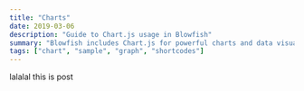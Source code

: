 ```yaml
---
title: "Charts"
date: 2019-03-06
description: "Guide to Chart.js usage in Blowfish"
summary: "Blowfish includes Chart.js for powerful charts and data visualisations."
tags: ["chart", "sample", "graph", "shortcodes"]
---
```


lalalal this is post